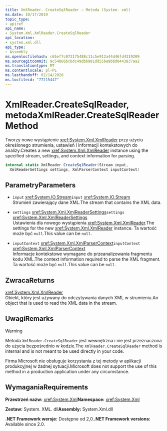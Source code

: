 ```yaml
---
title: XmlReader. CreateSqlReader — Metoda (System. xml)
ms.date: 10/17/2019
topic_type:
- apiref
api_name:
- System.Xml.XmlReader.CreateSqlReader
api_location:
- system.xml.dll
api_type:
- Assembly
ms.openlocfilehash: c65ef7c073175488c11c5e912a44d46fd4319209
ms.sourcegitcommit: 9c54866bcbdc49dbb981dd55be9bbd0443837aa2
ms.translationtype: MT
ms.contentlocale: pl-PL
ms.lasthandoff: 02/14/2020
ms.locfileid: "77215447"
---
```

# <a name="xmlreadercreatesqlreader-method"></a><span data-ttu-id="f067f-102">XmlReader.CreateSqlReader, metoda</span><span class="sxs-lookup"><span data-stu-id="f067f-102">XmlReader.CreateSqlReader Method</span></span>

<span data-ttu-id="f067f-103">Tworzy nowe wystąpienie <xref:System.Xml.XmlReader> przy użyciu określonego strumienia, ustawień i informacji kontekstowych do analizy.</span><span class="sxs-lookup"><span data-stu-id="f067f-103">Creates a new <xref:System.Xml.XmlReader> instance using the specified stream, settings, and context information for parsing.</span></span>

```csharp
internal static XmlReader CreateSqlReader(Stream input, 
  XmlReaderSettings settings, XmlParserContext inputContext)
```

## <a name="parameters"></a><span data-ttu-id="f067f-104">Parametry</span><span class="sxs-lookup"><span data-stu-id="f067f-104">Parameters</span></span>

- <span data-ttu-id="f067f-105">`input` <xref:System.IO.Stream></span><span class="sxs-lookup"><span data-stu-id="f067f-105">`input` <xref:System.IO.Stream></span></span>  
  <span data-ttu-id="f067f-106">Strumień zawierający dane XML.</span><span class="sxs-lookup"><span data-stu-id="f067f-106">The stream that contains the XML data.</span></span>

- <span data-ttu-id="f067f-107">`settings` <xref:System.Xml.XmlReaderSettings></span><span class="sxs-lookup"><span data-stu-id="f067f-107">`settings` <xref:System.Xml.XmlReaderSettings></span></span>  
  <span data-ttu-id="f067f-108">Ustawienia dla nowego wystąpienia <xref:System.Xml.XmlReader>.</span><span class="sxs-lookup"><span data-stu-id="f067f-108">The settings for the new <xref:System.Xml.XmlReader> instance.</span></span> <span data-ttu-id="f067f-109">Ta wartość może być `null`.</span><span class="sxs-lookup"><span data-stu-id="f067f-109">This value can be `null`.</span></span>

- <span data-ttu-id="f067f-110">`inputContext` <xref:System.Xml.XmlParserContext></span><span class="sxs-lookup"><span data-stu-id="f067f-110">`inputContext` <xref:System.Xml.XmlParserContext></span></span>  
  <span data-ttu-id="f067f-111">Informacje kontekstowe wymagane do przeanalizowania fragmentu kodu XML.</span><span class="sxs-lookup"><span data-stu-id="f067f-111">The context information required to parse the XML fragment.</span></span> <span data-ttu-id="f067f-112">Ta wartość może być `null`.</span><span class="sxs-lookup"><span data-stu-id="f067f-112">This value can be `null`.</span></span>

## <a name="returns"></a><span data-ttu-id="f067f-113">Zwraca</span><span class="sxs-lookup"><span data-stu-id="f067f-113">Returns</span></span>

<xref:System.Xml.XmlReader>  
<span data-ttu-id="f067f-114">Obiekt, który jest używany do odczytywania danych XML w strumieniu.</span><span class="sxs-lookup"><span data-stu-id="f067f-114">An object that is used to read the XML data in the stream.</span></span>

## <a name="remarks"></a><span data-ttu-id="f067f-115">Uwagi</span><span class="sxs-lookup"><span data-stu-id="f067f-115">Remarks</span></span>

> [!WARNING]
> <span data-ttu-id="f067f-116">Metoda `XmlReader.CreateSqlReader` jest wewnętrzna i nie jest przeznaczona do użycia bezpośrednio w kodzie.</span><span class="sxs-lookup"><span data-stu-id="f067f-116">The `XmlReader.CreateSqlReader` method is internal and is not meant to be used directly in your code.</span></span>
>
> <span data-ttu-id="f067f-117">Firma Microsoft nie obsługuje korzystania z tej metody w aplikacji produkcyjnej w żadnej sytuacji.</span><span class="sxs-lookup"><span data-stu-id="f067f-117">Microsoft does not support the use of this method in a production application under any circumstance.</span></span>

## <a name="requirements"></a><span data-ttu-id="f067f-118">Wymagania</span><span class="sxs-lookup"><span data-stu-id="f067f-118">Requirements</span></span>

<span data-ttu-id="f067f-119">**Przestrzeń nazw:** <xref:System.Xml></span><span class="sxs-lookup"><span data-stu-id="f067f-119">**Namespace:** <xref:System.Xml></span></span>

<span data-ttu-id="f067f-120">**Zestaw:** System. XML. dll</span><span class="sxs-lookup"><span data-stu-id="f067f-120">**Assembly:** System.Xml.dll</span></span>

<span data-ttu-id="f067f-121">**.NET Framework wersje:** Dostępne od 2,0.</span><span class="sxs-lookup"><span data-stu-id="f067f-121">**.NET Framework versions:** Available since 2.0.</span></span>
